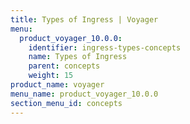 ```yaml
---
title: Types of Ingress | Voyager
menu:
  product_voyager_10.0.0:
    identifier: ingress-types-concepts
    name: Types of Ingress
    parent: concepts
    weight: 15
product_name: voyager
menu_name: product_voyager_10.0.0
section_menu_id: concepts
---
```

